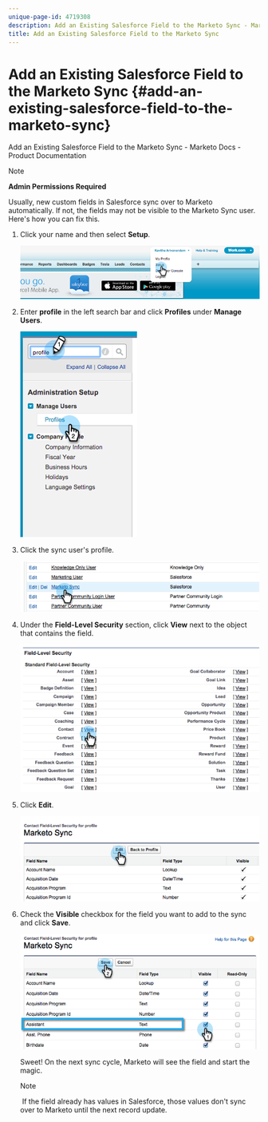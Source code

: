 ```yaml
---
unique-page-id: 4719308
description: Add an Existing Salesforce Field to the Marketo Sync - Marketo Docs - Product Documentation
title: Add an Existing Salesforce Field to the Marketo Sync
---
```


# Add an Existing Salesforce Field to the Marketo Sync {#add-an-existing-salesforce-field-to-the-marketo-sync}

Add an Existing Salesforce Field to the Marketo Sync - Marketo Docs - Product Documentation

>[!NOTE]
>
>**Admin Permissions Required**

Usually, new custom fields in Salesforce sync over to Marketo automatically. If not, the fields may not be visible to the Marketo Sync user. Here's how you can fix this.

1. Click your name and then select **Setup**.

   ![](assets/image2015-6-30-14-3a20-3a6.png)

1. Enter **profile** in the left search bar and click **Profiles** under **Manage Users**.

   ![](assets/image2015-6-30-14-3a20-3a52.png)

1. Click the sync user's profile.

   ![](assets/image2015-6-30-14-3a23-3a41.png)

1. Under the **Field-Level Security** section, click **View** next to the object that contains the field.

   ![](assets/image2015-6-30-14-3a23-3a59.png)

1. Click **Edit**.

   ![](assets/image2015-6-30-14-3a24-3a28.png)

1. Check the **Visible** checkbox for the field you want to add to the sync and click **Save**.

   ![](assets/image2015-6-30-14-3a24-3a49.png)

   Sweet! On the next sync cycle, Marketo will see the field and start the magic.

   >[!NOTE]
   >
   >&nbsp;If the field already has values in Salesforce, those values don't sync over to Marketo until the next record update.

